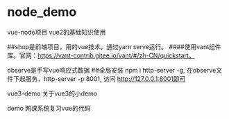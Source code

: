 # node_demo

vue-node项目
  vue2的基础知识使用

  ##shop是前端项目，用的vue技术。通过yarn serve运行。
  ####使用vant组件库。官网：https://vant-contrib.gitee.io/vant/#/zh-CN/quickstart。

  

observe是手写vue响应式数据
  ##全局安装 npm i http-server -g,
    在observe文件下起服务，http-server -p 8001,
    访问 http://127.0.0.1:8001即可


vue3-demo
  关于vue3的小demo

demo
  网课系统复习vue的代码